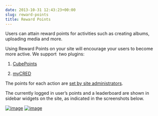 ```yaml
---
date: 2013-10-31 12:43:23+00:00
slug: reward-points
title: Reward Points
---
```


Users can attain reward points for activities such as creating albums, uploading media and more.

Using Reward Points on your site will encourage your users to become more active. We support  two plugins:



	
  1. [CubePoints](http://wordpress.org/plugins/cubepoints/)

	
  2. [myCRED](http://wordpress.org/plugins/mycred/)




The points for each action are [set by site administrators](http://docs.rtcamp.com/rtmedia/addons/rtmedia-pro/features/cubepoints-mycred-integration/).

The currently logged in user’s points and a leaderboard are shown in sidebar widgets on the site, as indicated in the screenshots below.



[![image](https://rtcamp.com/wp-content/uploads/2013/10/image_thumb3.png)](https://rtcamp.com/wp-content/uploads/2013/10/image15.png) [![image](https://rtcamp.com/wp-content/uploads/2013/10/image_thumb4.png)](https://rtcamp.com/wp-content/uploads/2013/10/image16.png)
